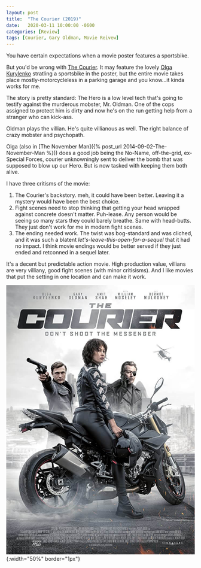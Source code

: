 ```yaml
---
layout: post
title:  "The Courier (2019)"
date:   2020-03-11 10:00:00 -0600
categories: [Review]
tags: [Courier, Gary Oldman, Movie Reivew]
---
```


You have certain expectations when a movie poster features a sportsbike.

But you'd be wrong with [The Courier](https://www.imdb.com/title/tt9207616/). It may feature the lovely [Olga Kurylenko](https://www.imdb.com/name/nm1385871/) stratling a sportsbike in the poster, but the entire movie takes place mostly-motorcycleless in a parking garage and you know...it kinda works for me.

The story is pretty standard: The Hero is a low level tech that's going to testify against the murderous mobster, Mr. Oldman. One of the cops assigned to protect him is dirty and now he's on the run getting help from a stranger who can kick-ass.

Oldman plays the villian. He's quite villianous as well. The right balance of crazy mobster and psychopath.

Olga (also in [The November Man]({% post_url 2014-09-02-The-November-Man %})) does a good job being the No-Name, off-the-grid, ex-Special Forces, courier unknowningly sent to deliver the bomb that was supposed to blow up our Hero. But is now tasked with keeping them both alive.

I have three critisms of the movie:
1. The Courier's backstory. meh, it could have been better. Leaving it a mystery would have been the best choice.
1. Fight scenes need to stop thinking that getting your head wrapped against concrete doesn't matter. Puh-lease. Any person would be seeing so many stars they could barely breathe. Same with head-butts. They just don't work for me in modern fight scenes.
1. The ending needed work. The twist was bog-standard and was cliched, and it was such a blatent *let's-leave-this-open-for-a-sequel* that it had no impact. I think movie endings would be better served if they just ended and retconned in a sequel later.

It's a decent but predictable action movie. High production value, villians are very villiany, good fight scenes (with minor critisisms). And I like movies that put the setting in one location and can make it work.

![The Courier (2019)](/assets/2020/03/the-courier-2019.jpg){:width="50%" border="1px"} 
